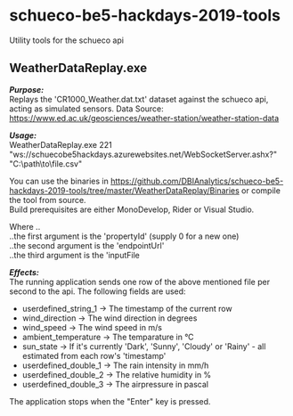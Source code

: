 # schueco-be5-hackdays-2019-tools
Utility tools for the schueco api

## WeatherDataReplay.exe
***Purpose:***  
Replays the 'CR1000_Weather.dat.txt' dataset against the schueco api, acting as simulated sensors.
Data Source: https://www.ed.ac.uk/geosciences/weather-station/weather-station-data

***Usage:***  
WeatherDataReplay.exe 221 "ws://schuecobe5hackdays.azurewebsites.net/WebSocketServer.ashx?" "C:\path\to\file.csv"

You can use the binaries in https://github.com/DBIAnalytics/schueco-be5-hackdays-2019-tools/tree/master/WeatherDataReplay/Binaries or compile the tool from source.  
Build prerequisites are either MonoDevelop, Rider or Visual Studio.  

Where ..  
..the first argument is the 'propertyId' (supply 0 for a new one)  
..the second argument is the 'endpointUrl'  
..the third argument is the 'inputFile  

***Effects:***  
The running application sends one row of the above mentioned file per second to the api.
The following fields are used:  
* userdefined_string_1 -> The timestamp of the current row
* wind_direction -> The wind direction in degrees
* wind_speed -> The wind speed in m/s
* ambient_temperature -> The temparature in °C
* sun_state -> If it's currently 'Dark', 'Sunny', 'Cloudy' or 'Rainy' - all estimated from each row's 'timestamp'
* userdefined_double_1 -> The rain intensity in mm/h
* userdefined_double_2 -> The relative humidity in %
* userdefined_double_3 -> The airpressure in pascal

The application stops when the "Enter" key is pressed.

